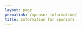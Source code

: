 ```yaml
---
layout: page
permalink: /sponsor-information/
title: Information for Sponsors
---
```

<!-- <div class="vendor-buttons btn-toolbar justify-content-center my-3">
  <a href="/assets/Sponsorship Letter with form 2025.docx" class="btn btn-primary">Download Sponsorship Form</a>
</div>

Events like this are made possible throught support from our local community. We are asking local businesses to consider supporting the event through a monetary sponsorship or in-kind donations. In return, we will highlight your business on our Disability Community Resource Fair Facebook page, include your business on promotional materials and media advisories, and your business will be posted on a display at the event that highlights your support.  

Gold, Silver and Bronze sponsorship tiers are available. Please download the linked document above for details on tier benefits and instructions for registering. If you are unable to open and fill the word document, please contact us for an alternative format.


{% include sponsor_thank.liquid %} -->